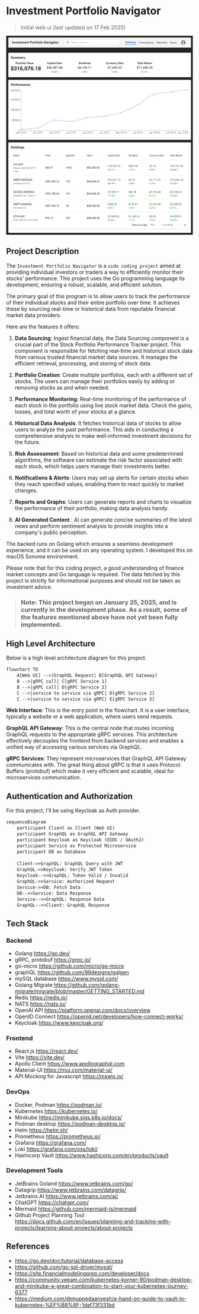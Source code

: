# Investment Portfolio Navigator

> Initial web ui (last updated on 17 Feb 2025)

![webui-2.png](webui-2.png)

## Project Description
The `Investment Portfolio Navigator` is a `side coding project` aimed at providing individual investors or traders a way to 
efficiently monitor their stocks' performance. This project uses the Go programming language  its development, ensuring 
a robust, scalable, and efficient solution.

The primary goal of this program is to allow users to track the performance of their individual stocks and their entire 
portfolio over time. It achieves these by sourcing real-time or historical data from reputable financial market data providers.

Here are the features it offers:

1. __Data Sourcing__: Ingest financial data, the Data Sourcing component is a crucial part of the Stock Portfolio 
Performance Tracker project. This component is responsible for fetching real-time and historical stock data from various 
trusted financial market data sources. It manages the efficient retrieval, processing, and storing of stock data.

2. __Portfolio Creation__: Create multiple portfolios, each with a different set of stocks. The users can manage their 
portfolios easily by adding or removing stocks as and when needed.

3. __Performance Monitoring__: Real-time monitoring of the performance of each stock in the portfolio using live stock 
market data. Check the gains, losses, and total worth of your stocks at a glance.

4. __Historical Data Analysis__: It fetches historical data of stocks to allow users to analyze the past performance. 
This aids in conducting a comprehensive analysis to make well-informed investment decisions for the future.

5. __Risk Assessment__: Based on historical data and some predetermined algorithms, the software can estimate the risk 
factor associated with each stock, which helps users manage their investments better.

6. __Notifications & Alerts__: Users may set up alerts for certain stocks when they reach specified values, enabling them to
react quickly to market changes.

7. __Reports and Graphs__: Users can generate reports and charts to visualize the performance of their portfolio, making
data analysis handy.

8. __AI Generated Content__ : AI can generate concise summaries of the latest news and perform sentiment analysis to 
provide insights into a company's public perception.

The backed runs on Golang which ensures a seamless development experience, and it can be used on any operating 
system. I developed this on macOS Sonoma environment.

Please note that for this coding project, a good understanding of finance market concepts and Go language is required. 
The data fetched by this project is strictly for informational purposes and should not be taken as investment advice.

>### Note: This project began on January 25, 2025, and is currently in the development phase. As a result, some of the features mentioned above have not yet been fully implemented.

## High Level Architecture
Below is a high level architecture diagram for this project.
```mermaid
flowchart TD
    A[Web UI] -->|GraphQL Request| B[GraphQL API Gateway]
    B -->|gRPC call| C[gRPC Service 1]
    B -->|gRPC call| D[gRPC Service 2]
    C -->|service to service via gRPC| D[gRPC Service 2]
    C -->|service to service via gRPC| E[gRPC Service 3]
```

__Web Interface__: This is the entry point in the flowchart. It is a user interface, typically a website or a web 
application, where users send requests.

__GraphQL API Gateway__: This is the central node that routes incoming GraphQL requests to the appropriate gRPC services. 
This architecture effectively decouples the frontend from backend services and enables a unified way of accessing various 
services via GraphQL.

__gRPC Services__: They represent microservices that GraphQL API Gateway communicates with. The great thing about gRPC is 
that it uses Protocol Buffers (protobuf) which make it very efficient and scalable, ideal for microservices communication.

## Authentication and Authorization 
For this project, I'll be using Keycloak as Auth provider.
```mermaid
sequenceDiagram
    participant Client as Client (Web UI)
    participant GraphQL as GraphQL API Gateway
    participant Keycloak as Keycloak (OIDC / OAuth2)
    participant Service as Protected Microservice
    participant DB as Database

    Client->>GraphQL: GraphQL Query with JWT
    GraphQL->>Keycloak: Verify JWT Token
    Keycloak-->>GraphQL: Token Valid / Invalid
    GraphQL->>Service: Authorized Request
    Service->>DB: Fetch Data
    DB-->>Service: Data Response
    Service-->>GraphQL: Response Data
    GraphQL-->>Client: GraphQL Response
```

## Tech Stack
### Backend
- Golang <https://go.dev/>
- gRPC, protobuf <https://grpc.io/>
- go-micro <https://github.com/micro/go-micro>
- graphQL <https://github.com/99designs/gqlgen>
- mySQL database <https://www.mysql.com/>
- Golang Migrate <https://github.com/golang-migrate/migrate/blob/master/GETTING_STARTED.md>
- Redis <https://redis.io/>
- NATS <https://nats.io/>
- OpenAI API <https://platform.openai.com/docs/overview>
- OpenID Connect <https://openid.net/developers/how-connect-works/>
- Keycloak <https://www.keycloak.org/>

### Frontend
- React.js <https://react.dev/>
- Vite <https://vite.dev/>
- Apollo Client <https://www.apollographql.com>
- Material-UI <https://mui.com/material-ui/>
- API Mocking for Javascript <https://mswjs.io/>

### DevOps
- Docker, Podman  <https://podman.io/>
- Kubernetes <https://kubernetes.io/>
- Minikube <https://minikube.sigs.k8s.io/docs/>
- Podman desktop <https://podman-desktop.io/>
- Helm <https://helm.sh/>
- Prometheus <https://prometheus.io/>
- Grafana <https://grafana.com/>
- Loki <https://grafana.com/oss/loki/>
- Hashicorp Vault <https://www.hashicorp.com/en/products/vault>

### Development Tools
- JetBrains Goland <https://www.jetbrains.com/go/>
- Datagrip <https://www.jetbrains.com/datagrip/>
- Jetbrains AI <https://www.jetbrains.com/ai/>
- ChatGPT <https://chatgpt.com/>
- Mermaid <https://github.com/mermaid-js/mermaid>
- Github Project Planning Tool <https://docs.github.com/en/issues/planning-and-tracking-with-projects/learning-about-projects/about-projects>

## References
- <https://go.dev/doc/tutorial/database-access>
- <https://github.com/go-sql-driver/mysql/>
- <https://site.financialmodelingprep.com/developer/docs>
- <https://community.veeam.com/kubernetes-korner-90/podman-desktop-and-minikube-a-great-combination-to-start-your-kubernetes-journey-6377>
- https://medium.com/@muppedaanvesh/a-hand-on-guide-to-vault-in-kubernetes-%EF%B8%8F-1daf73f331bd


